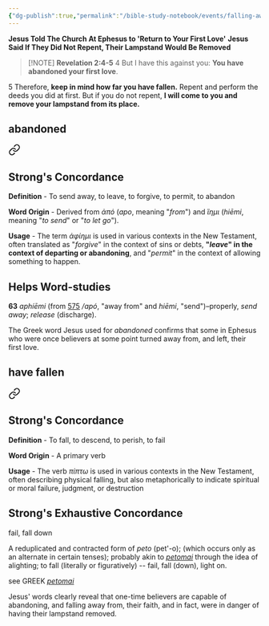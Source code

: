 ```yaml
---
{"dg-publish":true,"permalink":"/bible-study-notebook/events/falling-away/revelation-2v5/","tags":["Events/Falling-Away"],"created":"2025-06-02T23:40:12.176-04:00","updated":"2025-06-02T20:08:11.146-04:00"}
---
```


**Jesus Told The Church At Ephesus to 'Return to Your First Love'**
**Jesus Said If They Did Not Repent, Their Lampstand Would Be Removed**

> [!NOTE] **Revelation 2:4-5**
> 4 But I have this against you: **You have abandoned your first love**.

 5 Therefore, **keep in mind how far you have fallen.** Repent and perform the deeds you did at first. But if you do not repent, **I will come to you and remove your lampstand from its place.**

**abandoned**
- 
<div class="transclusion internal-embed is-loaded"><a class="markdown-embed-link" href="/bible-study-notebook/lexicons/greek/g863-aphiemi/" aria-label="Open link"><svg xmlns="http://www.w3.org/2000/svg" width="24" height="24" viewBox="0 0 24 24" fill="none" stroke="currentColor" stroke-width="2" stroke-linecap="round" stroke-linejoin="round" class="svg-icon lucide-link"><path d="M10 13a5 5 0 0 0 7.54.54l3-3a5 5 0 0 0-7.07-7.07l-1.72 1.71"></path><path d="M14 11a5 5 0 0 0-7.54-.54l-3 3a5 5 0 0 0 7.07 7.07l1.71-1.71"></path></svg></a><div class="markdown-embed">





## Strong's Concordance

**Definition** - To send away, to leave, to forgive, to permit, to abandon

**Word Origin** - Derived from *ἀπό* (*apo*, meaning "*from*") and *ἵημι* (*hiēmi*, meaning "*to send*" or "*to let go*").

**Usage** - The term *ἀφίημι* is used in various contexts in the New Testament, often translated as "*forgive*" in the context of sins or debts, **"*leave*" in the context of departing or abandoning**, and "*permit*" in the context of allowing something to happen.

## Helps Word-studies

**63** *aphíēmi* (from [575](https://biblehub.com/greek/575.htm) */apó*, "away from" and *hiēmi*, "send")–properly, *send away*; *release* (discharge).


</div></div>

The Greek word Jesus used for *abandoned* confirms that some in Ephesus who were once believers at some point turned away from, and left, their first love.  

**have fallen**
- 
<div class="transclusion internal-embed is-loaded"><a class="markdown-embed-link" href="/bible-study-notebook/lexicons/greek/g4098-pipto/" aria-label="Open link"><svg xmlns="http://www.w3.org/2000/svg" width="24" height="24" viewBox="0 0 24 24" fill="none" stroke="currentColor" stroke-width="2" stroke-linecap="round" stroke-linejoin="round" class="svg-icon lucide-link"><path d="M10 13a5 5 0 0 0 7.54.54l3-3a5 5 0 0 0-7.07-7.07l-1.72 1.71"></path><path d="M14 11a5 5 0 0 0-7.54-.54l-3 3a5 5 0 0 0 7.07 7.07l1.71-1.71"></path></svg></a><div class="markdown-embed">





## Strong's Concordance

**Definition** - To fall, to descend, to perish, to fail

**Word Origin** - A primary verb

**Usage** - The verb *πίπτω* is used in various contexts in the New Testament, often describing physical falling, but also metaphorically to indicate spiritual or moral failure, judgment, or destruction

## Strong's Exhaustive Concordance

fail, fall down

A reduplicated and contracted form of *peto* (pet'-o); (which occurs only as an alternate in certain tenses); probably akin to *[petomai](https://biblehub.com/greek/4072.htm)* through the idea of alighting; to fall (literally or figuratively) -- fail, fall (down), light on.

see GREEK *[petomai](https://biblehub.com/greek/4072.htm)*


</div></div>

Jesus' words clearly reveal that one-time believers are capable of abandoning, and falling away from, their faith, and in fact, were in danger of having their lampstand removed.  


